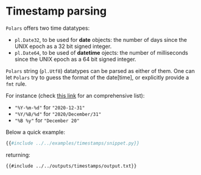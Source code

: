 # Timestamp parsing

`Polars` offers two time datatypes:

- `pl.Date32`, to be used for **date** objects: the number of days since the UNIX epoch as
  a 32 bit signed integer.
- `pl.Date64`, to be used of **datetime** ojects: the number of milliseconds since the
  UNIX epoch as a 64 bit signed integer.

`Polars` string (`pl.Utf8`) datatypes can be parsed as either of them. One can let
`Polars` try to guess the format of the date\[time\], or explicitly provide a `fmt`
rule.

For instance (check [this link](https://strftime.org/) for an comprehensive list):

- `"%Y-%m-%d"` for `"2020-12-31"`
- `"%Y/%B/%d"` for `"2020/December/31"`
- `"%B %y"` for `"December 20"`

Below a quick example:

```python
{{#include ../../examples/timestamps/snippet.py}}
```

returning:

```text
{{#include ../../outputs/timestamps/output.txt}}
```
